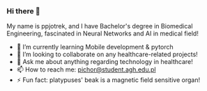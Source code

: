 ### Hi there 👋

My name is ppjotrek, and I have Bachelor's degree in Biomedical Engineering, fascinated in Neural Networks and AI in medical field!

- 🌱 I’m currently learning Mobile development & pytorch
- 👯 I’m looking to collaborate on any healthcare-related projects!
- 💬 Ask me about anything regarding technology in healthcare!
- 📫 How to reach me: pichor@student.agh.edu.pl
- ⚡ Fun fact: platypuses' beak is a magnetic field sensitive organ!
